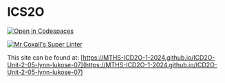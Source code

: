 # ICS2O

[![Open in Codespaces](https://classroom.github.com/assets/launch-codespace-2972f46106e565e64193e422d61a12cf1da4916b45550586e14ef0a7c637dd04.svg)](https://classroom.github.com/open-in-codespaces?assignment_repo_id=18981394)

[![Mr Coxall's Super Linter](https://github.com/MTHS-ICD2O-1-2024/ICD2O-Unit-2-05-lynn-lukose-07/workflows/Mr%20Coxall's%20Super%20Linter/badge.svg)](https://github.com/MTHS-ICD2O-1-2024/ICD2O-Unit-2-05-lynn-lukose-07/actions)

This site can be found at: [https://MTHS-ICD2O-1-2024.github.io/ICD2O-Unit-2-05-lynn-lukose-07](https://MTHS-ICD2O-1-2024.github.io/ICD2O-Unit-2-05-lynn-lukose-07)
